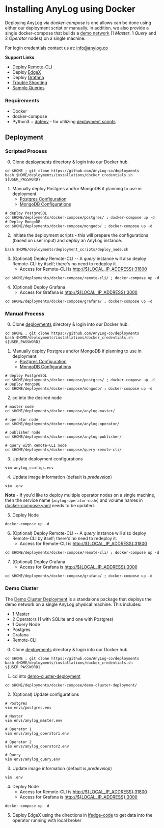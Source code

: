 # Installing AnyLog using Docker

Deploying AnyLog via _docker-compose_ is one allows can be done using either our deployment script or manually. 
In addition, we also provide a single docker-compose that builds a [demo network](single_deployment_demo.md) 
(1 _Master_, 1 _Query_ and 2 _Operator_ nodes) on a single machine. 

For login credentials contact us at: [info@anylog.co](mailto:info@anylog.co)

**Support Links**
* Deploy [Remote-CLI](../Support/Remote-CLI)
* Deploy [EdgeX](../Support/EdgeX.md)
* Deploy [Grafana](../Support/Grafana.md)
* [Trouble Shooting]()
* [Sample Queries]()



### Requirements
* Docker
* docker-compose
* Python3 + [dotenv](https://pypi.org/project/python-dotenv/) - for utilizing [deployment scripts](../deplyoment_scripts) 

## Deployment 
### Scripted Process
0. Clone [deployments](https://github.com/AnyLog-co/deployments/) directory  & login into our Docker hub.  
```shell
cd $HOME ; git clone https://github.com/AnyLog-co/deployments
bash $HOME/deployments/installations/docker_credentials.sh ${USER_PASSWORD}
```
1. Manually deploy Postgres and/or MongoDB if planning to use in deployment
    * [Postgres Configuration](https://github.com/AnyLog-co/deployments/tree/master/docker-compose/postgres/postgres.env)
    * [MongoDB Configurations](https://github.com/AnyLog-co/deployments/tree/master/docker-compose/mongodb/.env)
```shell
# deploy PostgreSQL 
cd $HOME/deployments/docker-compose/postgres/ ; docker-compose up -d 
# Deploy MongoDB 
cd $HOME/deployments/docker-compose/mongodb/ ; docker-compose up -d 
```
2. Initiate the deployment scripts - this will prepare the configurations (based on user input) and deploy an AnyLog 
instance.    
```shell
bash $HOME/deployments/deployment_scripts/deploy_node.sh 
```
3. (Optional) Deploy Remote-CLI -- A _query_ instance will also deploy Remote-CLI by itself; there's no need to redeploy it.
   * Access for Remote-CLI is [http://${LOCAL_IP_ADDRESS}:31800]() 
```shell
cd $HOME/deployments/docker-compose/remote-cli/ ; docker-compose up -d 
```
4. (Optional) Deploy Grafana
   * Access for Grafana is [http://${LOCAL_IP_ADDRESS}:3000]()
```shell
cd $HOME/deployments/docker-compose/grafana/ ; docker-compose up -d 
```

### Manual Process  
0. Clone [deployments](https://github.com/AnyLog-co/deployments/) directory & login into our Docker hub.
```shell
cd $HOME ; git clone https://github.com/AnyLog-co/deployments
bash $HOME/deployments/installations/docker_credentials.sh ${USER_PASSWORD}
```

1. Manually deploy Postgres and/or MongoDB if planning to use in deployment
    * [Postgres Configuration](postgres/postgres.env)
    * [MongoDB Configurations](mongodb/.env)
```shell
# deploy PostgreSQL 
cd $HOME/deployments/docker-compose/postgres/ ; docker-compose up -d 
# Deploy MongoDB 
cd $HOME/deployments/docker-compose/mongodb/ ; docker-compose up -d 
```
2. cd into the desired node 
```shell
# master node
cd $HOME/deployments/docker-compose/anylog-master/

# operator node 
cd $HOME/deployments/docker-compose/anylog-operator/

# publisher node 
cd $HOME/deployments/docker-compose/anylog-publisher/

# query with Remote-CLI node 
cd $HOME/deployments/docker-compose/query-remote-cli/
```
3. Update deployment configurations
```shell
vim anylog_configs.env
```
4. Update image information (default is _predevelop_)
```shell
vim .env 
```
**Note** - If you'd like to deploy multiple operator nodes on a single machine, then the service name 
(`anylog-operator-node`) and volume names in [docker-compose.yaml](anylog-operator/docker-compose.yml) needs to be 
updated. 

5. Deploy Node 
```shell
docker-compose up -d 
```
6. (Optional) Deploy Remote-CLI -- A _query_ instance will also deploy Remote-CLI by itself; there's no need to redeploy it.
   * Access for Remote-CLI is [http://${LOCAL_IP_ADDRESS}:31800]() 
```shell
cd $HOME/deployments/docker-compose/remote-cli/ ; docker-compose up -d 
```
7. (Optional) Deploy Grafana
   * Access for Grafana is [http://${LOCAL_IP_ADDRESS}:3000]()
```shell
cd $HOME/deployments/docker-compose/grafana/ ; docker-compose up -d 
```


### Demo Cluster 
The [Demo Cluster Deployment](single_deployment_demo.md) is a standalone package that deploys the demo network on a single
AnyLog physical machine. This includes:
   * 1 Master 
   * 2 Operators (1 with SQLite and one with Postgres)
   * 1 Query Node 
   * Postgres 
   * Grafana 
   * Remote-CLI

0. Clone [deployments](https://github.com/AnyLog-co/deployments/) directory & login into our Docker hub.
```shell
cd $HOME ; git clone https://github.com/AnyLog-co/deployments
bash $HOME/deployments/installations/docker_credentials.sh ${USER_PASSWORD}
```

1. cd into [demo-cluster-deployment](demo-cluster-deployment)
```shell
cd $HOME/deployments/docker-compose/demo-cluster-deployment/
```
2. (Optional) Update configurations
```shell
# Postgres 
vim envs/postgres.env 

# Master 
vim envs/anylog_master.env 

# Operator 1 
vim envs/anylog_operator1.env 

# Operator 2  
vim envs/anylog_operator2.env

# Query 
vim envs/anylog_query.env
```
3. Update image information (default is _predevelop_)
```shell
vim .env 
```
4. Deploy Node
   * Access for Remote-CLI is [http://${LOCAL_IP_ADDRESS}:31800]()
   * Access for Grafana is [http://${LOCAL_IP_ADDRESS}:3000]()
```shell
docker-compose up -d 
```
5. Deploy EdgeX using the directions in [lfedge-code](https://github.com/AnyLog-co/lfedge-code) to get data into the 
operator running with local broker 
